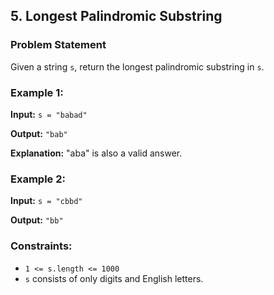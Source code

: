 ## 5. Longest Palindromic Substring

### Problem Statement
Given a string `s`, return the longest palindromic substring in `s`.

### Example 1:
**Input:** `s = "babad"`

**Output:** `"bab"`

**Explanation:** "aba" is also a valid answer.

### Example 2:
**Input:** `s = "cbbd"`

**Output:** `"bb"`

### Constraints:
- `1 <= s.length <= 1000`
- `s` consists of only digits and English letters.